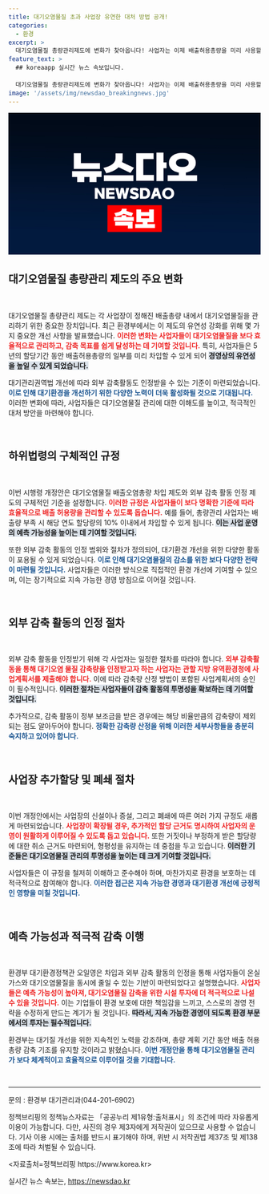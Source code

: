 ```yaml
---
title: 대기오염물질 초과 사업장 유연한 대처 방법 공개!
categories:
  - 환경
excerpt: >
  대기오염물질 총량관리제도에 변화가 찾아옵니다! 사업자는 이제 배출허용총량을 미리 사용할 수 있으며, 외부 감축활동도 인정받아 환경 개선에 힘쓰게 됩니다. 이 혁신적 개정안이 시행되면 대기질 개선에 대한 기대가 커질 것입니다. 클릭하여 자세한 내용을 확인하세요!
feature_text: >
  ## koreaapp 실시간 뉴스 속보입니다.

  대기오염물질 총량관리제도에 변화가 찾아옵니다! 사업자는 이제 배출허용총량을 미리 사용할 수 있으며, 외부 감축활동도 인정받아 환경 개선에 힘쓰게 됩니다. 이 혁신적 개정안이 시행되면 대기질 개선에 대한 기대가 커질 것입니다. 클릭하여 자세한 내용을 확인하세요!
image: '/assets/img/newsdao_breakingnews.jpg'
---
```


<p><img src="/assets/img/newsdao_breakingnews.jpg" alt="koreaapp 속보" /></p>

<h2 data-ke-size="size26">대기오염물질 총량관리 제도의 주요 변화</h2>

<p data-ke-size="size16">&nbsp;</p>

<p>대기오염물질 총량관리 제도는 각 사업장이 정해진 배출총량 내에서 대기오염물질을 관리하기 위한 중요한 장치입니다. 최근 환경부에서는 이 제도의 유연성 강화를 위해 몇 가지 중요한 개선 사항을 발표했습니다. <b><span style="color: #ee2323;">이러한 변화는 사업자들이 대기오염물질을 보다 효율적으로 관리하고, 감축 목표를 쉽게 달성하는 데 기여할 것입니다.</span></b> 특히, 사업자들은 5년의 할당기간 동안 배출허용총량의 일부를 미리 차입할 수 있게 되어 <b><span style="background-color: #21538527;">경영상의 유연성을 높일 수 있게 되었습니다.</span></b></p>

<p>대기관리권역법 개선에 따라 외부 감축활동도 인정받을 수 있는 기준이 마련되었습니다. <b><span style="color: #1a5490;">이로 인해 대기환경을 개선하기 위한 다양한 노력이 더욱 활성화될 것으로 기대됩니다.</span></b> 이러한 변화에 따라, 사업자들은 대기오염물질 관리에 대한 이해도를 높이고, 적극적인 대처 방안을 마련해야 합니다.</p>

<p data-ke-size="size16">&nbsp;</p>

<h2 data-ke-size="size26">하위법령의 구체적인 규정</h2>

<p data-ke-size="size16">&nbsp;</p>

<p>이번 시행령 개정안은 대기오염물질 배출오염총량 차입 제도와 외부 감축 활동 인정 제도의 구체적인 기준을 설정합니다. <b><span style="color: #ee2323;">이러한 규정은 사업자들이 보다 명확한 기준에 따라 효율적으로 배출 허용량을 관리할 수 있도록 돕습니다.</span></b> 예를 들어, 총량관리 사업자는 배출량 부족 시 해당 연도 할당량의 10% 이내에서 차입할 수 있게 됩니다. <b><span style="background-color: #21538527;">이는 사업 운영의 예측 가능성을 높이는 데 기여할 것입니다.</span></b></p>

<p>또한 외부 감축 활동의 인정 범위와 절차가 정의되어, 대기환경 개선을 위한 다양한 활동이 포용될 수 있게 되었습니다. <b><span style="color: #1a5490;">이로 인해 대기오염물질의 감소를 위한 보다 다양한 전략이 마련될 것입니다.</span></b> 사업자들은 이러한 방식으로 직접적인 환경 개선에 기여할 수 있으며, 이는 장기적으로 지속 가능한 경영 방침으로 이어질 것입니다.</p>

<p data-ke-size="size16">&nbsp;</p>

<h2 data-ke-size="size26">외부 감축 활동의 인정 절차</h2>

<p data-ke-size="size16">&nbsp;</p>

<p>외부 감축 활동을 인정받기 위해 각 사업자는 일정한 절차를 따라야 합니다. <b><span style="color: #ee2323;">외부 감축활동을 통해 대기오염 물질 감축량을 인정받고자 하는 사업자는 관할 지방 유역환경청에 사업계획서를 제출해야 합니다.</span></b> 이에 따라 감축량 산정 방법이 포함된 사업계획서의 승인이 필수적입니다. <b><span style="background-color: #21538527;">이러한 절차는 사업자들이 감축 활동의 투명성을 확보하는 데 기여할 것입니다.</span></b></p>

<p>추가적으로, 감축 활동이 정부 보조금을 받은 경우에는 해당 비율만큼의 감축량이 제외되는 점도 알아두어야 합니다. <b><span style="color: #1a5490;">정확한 감축량 산정을 위해 이러한 세부사항들을 충분히 숙지하고 있어야 합니다.</span></b></p>

<p data-ke-size="size16">&nbsp;</p>

<h2 data-ke-size="size26">사업장 추가할당 및 폐쇄 절차</h2>

<p data-ke-size="size16">&nbsp;</p>

<p>이번 개정안에서는 사업장의 신설이나 증설, 그리고 폐쇄에 따른 여러 가지 규정도 새롭게 마련되었습니다. <b><span style="color: #ee2323;">사업장이 확장될 경우, 추가적인 할당 근거도 명시하여 사업자의 운영이 원활하게 이루어질 수 있도록 돕고 있습니다.</span></b> 또한 거짓이나 부정하게 받은 할당량에 대한 취소 근거도 마련되어, 형평성을 유지하는 데 중점을 두고 있습니다. <b><span style="background-color: #21538527;">이러한 기준들은 대기오염물질 관리의 투명성을 높이는 데 크게 기여할 것입니다.</span></b></p>

<p>사업자들은 이 규정을 철저히 이해하고 준수해야 하며, 마찬가지로 환경을 보호하는 데 적극적으로 참여해야 합니다. <b><span style="color: #1a5490;">이러한 접근은 지속 가능한 경영과 대기환경 개선에 긍정적인 영향을 미칠 것입니다.</span></b></p>

<p data-ke-size="size16">&nbsp;</p>

<h2 data-ke-size="size26">예측 가능성과 적극적 감축 이행</h2>

<p data-ke-size="size16">&nbsp;</p>

<p>환경부 대기환경정책관 오일영은 차입과 외부 감축 활동의 인정을 통해 사업자들이 온실가스와 대기오염물질을 동시에 줄일 수 있는 기반이 마련되었다고 설명했습니다. <b><span style="color: #ee2323;">사업자들은 예측 가능성이 높아져, 대기오염물질 감축을 위한 시설 투자에 더 적극적으로 나설 수 있을 것입니다.</span></b> 이는 기업들이 환경 보호에 대한 책임감을 느끼고, 스스로의 경영 전략을 수정하게 만드는 계기가 될 것입니다. <b><span style="background-color: #21538527;">따라서, 지속 가능한 경영이 되도록 환경 부문에서의 투자는 필수적입니다.</span></b></p>

<p>환경부는 대기질 개선을 위한 지속적인 노력을 강조하며, 총량 계획 기간 동안 배출 허용 총량 감축 기조를 유지할 것이라고 밝혔습니다. <b><span style="color: #1a5490;">이번 개정안을 통해 대기오염물질 관리가 보다 체계적이고 효율적으로 이루어질 것을 기대합니다.</span></b></p>

<p data-ke-size="size16">&nbsp;</p>

<hr>

<p data-ke-size="size16">문의 : 환경부 대기관리과(044-201-6902)</p>

<p data-ke-size="size16">정책브리핑의 정책뉴스자료는 「공공누리 제1유형:출처표시」의 조건에 따라 자유롭게 이용이 가능합니다. 다만, 사진의 경우 제3자에게 저작권이 있으므로 사용할 수 없습니다. 기사 이용 시에는 출처를 반드시 표기해야 하며, 위반 시 저작권법 제37조 및 제138조에 따라 처벌될 수 있습니다.</p>

<p data-ke-size="size16"> <자료출처=정책브리핑 https://www.korea.kr></p>
실시간 뉴스 속보는, <a href="https://newsdao.kr" rel="dofollow">https://newsdao.kr</a>


